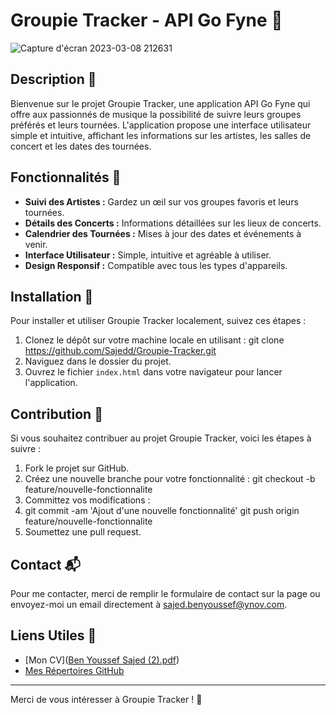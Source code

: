 # Groupie Tracker - API Go Fyne 🎵

![Capture d'écran 2023-03-08 212631](https://github.com/Sajedd/Groupie-Tracker/assets/112949717/3e3c227f-9275-4b0d-b442-28d86ac5d544)


## Description 📝

Bienvenue sur le projet Groupie Tracker, une application API Go Fyne qui offre aux passionnés de musique la possibilité de suivre leurs groupes préférés et leurs tournées. L'application propose une interface utilisateur simple et intuitive, affichant les informations sur les artistes, les salles de concert et les dates des tournées.

## Fonctionnalités 🚀

- **Suivi des Artistes :** Gardez un œil sur vos groupes favoris et leurs tournées.
- **Détails des Concerts :** Informations détaillées sur les lieux de concerts.
- **Calendrier des Tournées :** Mises à jour des dates et événements à venir.
- **Interface Utilisateur :** Simple, intuitive et agréable à utiliser.
- **Design Responsif :** Compatible avec tous les types d'appareils.

## Installation 💽

Pour installer et utiliser Groupie Tracker localement, suivez ces étapes :

1. Clonez le dépôt sur votre machine locale en utilisant :
git clone https://github.com/Sajedd/Groupie-Tracker.git
2. Naviguez dans le dossier du projet.
3. Ouvrez le fichier `index.html` dans votre navigateur pour lancer l'application.

## Contribution 🤝

Si vous souhaitez contribuer au projet Groupie Tracker, voici les étapes à suivre :

1. Fork le projet sur GitHub.
2. Créez une nouvelle branche pour votre fonctionnalité :
git checkout -b feature/nouvelle-fonctionnalite
3. Committez vos modifications :
4. git commit -am 'Ajout d'une nouvelle fonctionnalité'
git push origin feature/nouvelle-fonctionnalite
5. Soumettez une pull request.

## Contact 📬

Pour me contacter, merci de remplir le formulaire de contact sur la page ou envoyez-moi un email directement à [sajed.benyoussef@ynov.com](mailto:votre-email@domaine.com).

## Liens Utiles 🔗

- [Mon CV]([Ben Youssef Sajed (2).pdf](https://github.com/Sajedd/Groupie-Tracker/files/14214646/Ben.Youssef.Sajed.2.pdf))
- [Mes Répertoires GitHub](https://github.com/Sajedd)

---

Merci de vous intéresser à Groupie Tracker ! 🙏







